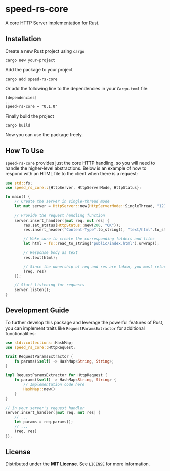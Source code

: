 # speed-rs-core
A core HTTP Server implementation for Rust.
## Installation
Create a new Rust project using `cargo`
```shell
cargo new your-project
```
Add the package to your project
```
cargo add speed-rs-core
```
Or add the following line to the dependencies in your `Cargo.toml` file:
```
[dependencies]
...
speed-rs-core = "0.1.0"
```
Finally build the project
```
cargo build
```
Now you can use the package freely.
## How To Use
`speed-rs-core` provides just the core HTTP handling, so you will need to handle the higher-level abstractions. Below is an example of how to respond with an HTML file to the client when there is a request:
```rust
use std::fs;
use speed_rs_core::{HttpServer, HttpServerMode, HttpStatus};

fn main() {
    // Create the server in single-thread mode
    let mut server = HttpServer::new(HttpServerMode::SingleThread, "127.0.0.1:3000");
    
    // Provide the request handling function
    server.insert_handler(|mut req, mut res| {
        res.set_status(HttpStatus::new(200, "OK"));
        res.insert_header("Content-Type".to_string(), "text/html".to_string());

        // Make sure to create the corresponding folders and files
        let html = fs::read_to_string("public/index.html").unwrap();

        // Response body as text
        res.text(html);

        // Since the ownership of req and res are taken, you must return them back to the server
        (req, res)
    });

    // Start listening for requests
    server.listen();
}
```
## Development Guide
To further develop this package and leverage the powerful features of Rust, you can implement traits like `RequestParamsExtractor` for additional functionalities:
```rust
use std::collections::HashMap;
use speed_rs_core::HttpRequest;

trait RequestParamsExtractor {
    fn params(&self) -> HashMap<String, String>;
}

impl RequestParamsExtractor for HttpRequest {
    fn params(&self) -> HashMap<String, String> {
        // Implementation code here
        HashMap::new()
    }
}

// In your server's request handler
server.insert_handler(|mut req, mut res| {
    // ...
    let params = req.params();
    // ...
    (req, res)
});
```
## License
Distributed under the **MIT License**. See `LICENSE` for more information.